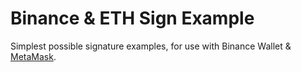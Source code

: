 # Binance & ETH Sign Example

Simplest possible signature examples, for use with Binance Wallet & [MetaMask](https://metamask.io).